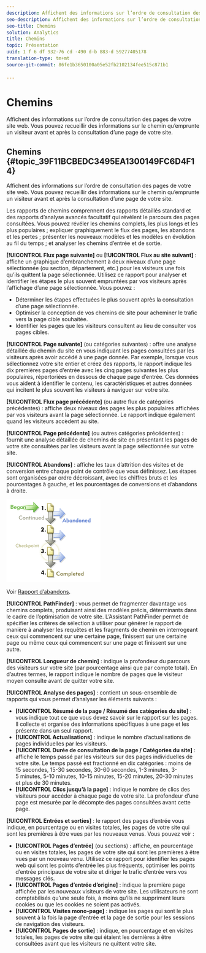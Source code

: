 ```yaml
---
description: Affichent des informations sur l’ordre de consultation des pages de votre site web. Vous pouvez recueillir des informations sur le chemin qu’emprunte un visiteur avant et après la consultation d’une page de votre site.
seo-description: Affichent des informations sur l’ordre de consultation des pages de votre site web. Vous pouvez recueillir des informations sur le chemin qu’emprunte un visiteur avant et après la consultation d’une page de votre site.
seo-title: Chemins
solution: Analytics
title: Chemins
topic: Présentation
uuid: 1 f 6 df 932-76 cd -490 d-b 883-d 59277405178
translation-type: tm+mt
source-git-commit: 86fe1b3650100a05e52fb2102134fee515c871b1

---
```



# Chemins

Affichent des informations sur l’ordre de consultation des pages de votre site web. Vous pouvez recueillir des informations sur le chemin qu’emprunte un visiteur avant et après la consultation d’une page de votre site.

## Chemins {#topic_39F11BCBEDC3495EA1300149FC6D4F14}

Affichent des informations sur l’ordre de consultation des pages de votre site web. Vous pouvez recueillir des informations sur le chemin qu’emprunte un visiteur avant et après la consultation d’une page de votre site.

Les rapports de chemins comprennent des rapports détaillés standard et des rapports d’analyse avancés facultatif qui révèlent le parcours des pages consultées. Vous pouvez révéler les chemins complets, les plus longs et les plus populaires ; expliquer graphiquement le flux des pages, les abandons et les pertes ; présenter les nouveaux modèles et les modèles en évolution au fil du temps ; et analyser les chemins d’entrée et de sortie.

**[!UICONTROL Flux page suivante]** ou **[!UICONTROL Flux au site suivant]** : affiche un graphique d’embranchement à deux niveaux d’une page sélectionnée (ou section, département, etc.) pour les visiteurs une fois qu’ils quittent la page sélectionnée. Utilisez ce rapport pour analyser et identifier les étapes le plus souvent empruntées par vos visiteurs après l’affichage d’une page sélectionnée. Vous pouvez :

* Déterminer les étapes effectuées le plus souvent après la consultation d’une page sélectionnée.
* Optimiser la conception de vos chemins de site pour acheminer le trafic vers la page cible souhaitée.
* Identifier les pages que les visiteurs consultent au lieu de consulter vos pages cibles.

**[!UICONTROL Page suivante]** (ou catégories suivantes) : offre une analyse détaillée du chemin du site en vous indiquant les pages consultées par les visiteurs après avoir accédé à une page donnée. Par exemple, lorsque vous sélectionnez votre site entier et créez des rapports, le rapport indique les dix premières pages d’entrée avec les cinq pages suivantes les plus populaires, répertoriées en dessous de chaque page d’entrée. Ces données vous aident à identifier le contenu, les caractéristiques et autres données qui incitent le plus souvent les visiteurs à naviguer sur votre site.

**[!UICONTROL Flux page précédente]** (ou autre flux de catégories précédentes) : affiche deux niveaux des pages les plus populaires affichées par vos visiteurs avant la page sélectionnée. Le rapport indique également quand les visiteurs accèdent au site.

**[!UICONTROL Page précédente]** (ou autres catégories précédentes) : fournit une analyse détaillée de chemins de site en présentant les pages de votre site consultées par les visiteurs avant la page sélectionnée sur votre site.

**[!UICONTROL Abandons]** : affiche les taux d’attrition des visites et de conversion entre chaque point de contrôle que vous définissez. Les étapes sont organisées par ordre décroissant, avec les chiffres bruts et les pourcentages à gauche, et les pourcentages de conversions et d’abandons à droite.

![](assets/fallout_graphic.png)

Voir [Rapport d’abandons](../../../components/c-variables/dimensionslist/reports-fallout.md#concept_DE1F8040F1B741F087B78568B342EC41).

**[!UICONTROL PathFinder]** : vous permet de fragmenter davantage vos chemins complets, produisant ainsi des modèles précis, déterminants dans le cadre de l’optimisation de votre site. L’Assistant PathFinder permet de spécifier les critères de sélection à utiliser pour générer le rapport de manière à analyser les requêtes et les fragments de chemin en interrogeant ceux qui commencent sur une certaine page, finissent sur une certaine page ou même ceux qui commencent sur une page et finissent sur une autre.

**[!UICONTROL Longueur de chemin]** : indique la profondeur du parcours des visiteurs sur votre site (par pourcentage ainsi que par compte total). En d’autres termes, le rapport indique le nombre de pages que le visiteur moyen consulte avant de quitter votre site.

**[!UICONTROL Analyse des pages]** : contient un sous-ensemble de rapports qui vous permet d’analyser les éléments suivants :

* **[!UICONTROL Résumé de la page / Résumé des catégories du site]** : vous indique tout ce que vous devez savoir sur le rapport sur les pages. Il collecte et organise des informations spécifiques à une page et les présente dans un seul rapport.
* **[!UICONTROL Actualisations]** : indique le nombre d’actualisations de pages individuelles par les visiteurs.
* **[!UICONTROL Durée de consultation de la page / Catégories du site]** : affiche le temps passé par les visiteurs sur des pages individuelles de votre site. Le temps passé est fractionné en dix catégories : moins de 15 secondes, 15-30 secondes, 30-60 secondes, 1-3 minutes, 3-5 minutes, 5-10 minutes, 10-15 minutes, 15-20 minutes, 20-30 minutes et plus de 30 minutes.
* **[!UICONTROL Clics jusqu’à la page]** : indique le nombre de clics des visiteurs pour accéder à chaque page de votre site. La profondeur d’une page est mesurée par le décompte des pages consultées avant cette page.

**[!UICONTROL Entrées et sorties]** : le rapport des pages d’entrée vous indique, en pourcentage ou en visites totales, les pages de votre site qui sont les premières à être vues par les nouveaux venus. Vous pouvez voir :

* **[!UICONTROL Pages d’entrée]** (ou sections) : affiche, en pourcentage ou en visites totales, les pages de votre site qui sont les premières à être vues par un nouveau venu. Utilisez ce rapport pour identifier les pages web qui sont les points d’entrée les plus fréquents, optimiser les points d’entrée principaux de votre site et diriger le trafic d’entrée vers vos messages clés.
* **[!UICONTROL Pages d’entrée d’origine]** : indique la première page affichée par les nouveaux visiteurs de votre site. Les utilisateurs ne sont comptabilisés qu’une seule fois, à moins qu’ils ne suppriment leurs cookies ou que les cookies ne soient pas activés.
* **[!UICONTROL Visites mono-page]** : indique les pages qui sont le plus souvent à la fois la page d’entrée et la page de sortie pour les sessions de navigation des visiteurs.
* **[!UICONTROL Pages de sortie]** : indique, en pourcentage et en visites totales, les pages de votre site qui étaient les dernières à être consultées avant que les visiteurs ne quittent votre site.

